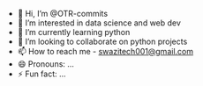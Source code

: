 - 👋 Hi, I’m @OTR-commits
- 👀 I’m interested in data science and web dev
- 🌱 I’m currently learning python
- 💞️ I’m looking to collaborate on python projects
- 📫 How to reach me - swazitech001@gmail.com
- 😄 Pronouns: ...
- ⚡ Fun fact: ...

<!---
OTR-commits/OTR-commits is a ✨ special ✨ repository because its `README.md` (this file) appears on your GitHub profile.
You can click the Preview link to take a look at your changes.
--->
